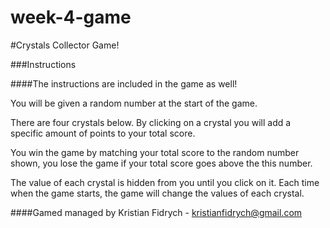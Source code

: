 # week-4-game

#Crystals Collector Game!

###Instructions

####The instructions are included in the game as well!

You will be given a random number at the start of the game. 

There are four crystals below. By clicking on a crystal you will add a specific amount of points to your total score. 

You win the game by matching your total score to the random number shown, you lose the game if your total score goes above the this number. 

The value of each crystal is hidden from you until you click on it. Each time when the game starts, the game will change the values of each crystal.

####Gamed managed by Kristian Fidrych - kristianfidrych@gmail.com